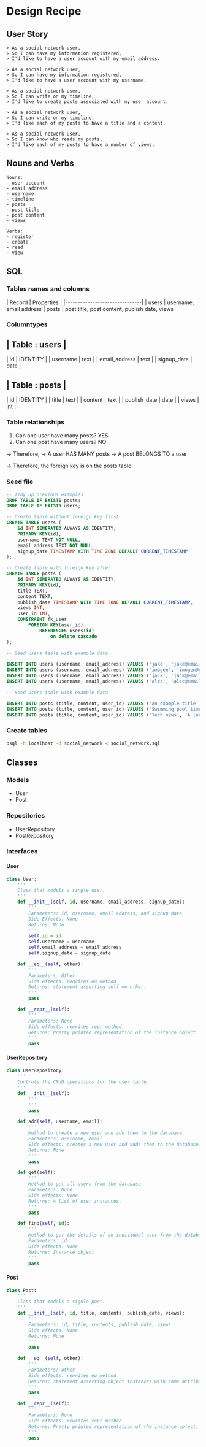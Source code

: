 # Design Recipe

## User Story

```
> As a social network user,
> So I can have my information registered,
> I'd like to have a user account with my email address.
 
> As a social network user,
> So I can have my information registered,
> I'd like to have a user account with my username.
 
> As a social network user,
> So I can write on my timeline,
> I'd like to create posts associated with my user account.
 
> As a social network user,
> So I can write on my timeline,
> I'd like each of my posts to have a title and a content.
 
> As a social network user,
> So I can know who reads my posts,
> I'd like each of my posts to have a number of views.
```
## Nouns and Verbs

```
Nouns:
- user account
- email address
- username
- timeline
- posts
- post title
- post content
- views

Verbs:
- register
- create
- read
- view
```

## SQL

### Tables names and columns

| Record        | Properties    |
|-------------------------------|
| users          | username, email address
| posts          | post title, post content, publish date, views

### Columntypes

| Table : users |
----------------
| id | IDENTITY |
| username | text |
| email_address | text |
| signup_date | date |

| Table : posts |
----------------
| id | IDENTITY |
| title | text |
| content | text |
| publish_date | date |
| views | int |

### Table relationships

1. Can one user have many posts? YES
2. Can one post have many users? NO

-> Therefore,
-> A user HAS MANY posts
-> A post BELONGS TO a user

-> Therefore, the foreign key is on the posts table.

### Seed file

```sql
-- Tidy up previous examples
DROP TABLE IF EXISTS posts;
DROP TABLE IF EXISTS users;

-- Create table without foreign key first
CREATE TABLE users (
    id INT GENERATED ALWAYS AS IDENTITY,
    PRIMARY KEY(id),
    username TEXT NOT NULL,
    email_address TEXT NOT NULL,
    signup_date TIMESTAMP WITH TIME ZONE DEFAULT CURRENT_TIMESTAMP
);

-- Create table with foreign key after
CREATE TABLE posts (
    id INT GENERATED ALWAYS AS IDENTITY,
    PRIMARY KEY(id),
    title TEXT,
    content TEXT,
    publish_date TIMESTAMP WITH TIME ZONE DEFAULT CURRENT_TIMESTAMP,
    views INT,
    user_id INT,
    CONSTRAINT fk_user
        FOREIGN KEY(user_id)
            REFERENCES users(id)
                on delete cascade
);

-- Seed users table with example data

INSERT INTO users (username, email_address) VALUES ('jake', 'jake@email.com');
INSERT INTO users (username, email_address) VALUES ('imogen', 'imogen@email.com');
INSERT INTO users (username, email_address) VALUES ('jack', 'jack@email.com');
INSERT INTO users (username, email_address) VALUES ('alec', 'alec@email.com');

-- Seed users table with example data

INSERT INTO posts (title, content, user_id) VALUES ('An example title', 'Hello, today I went to the shops.', 1);
INSERT INTO posts (title, content, user_id) VALUES ('Swimming pool times', 'Hello, today I went to the swimming pool.', 3);
INSERT INTO posts (title, content, user_id) VALUES ('Tech news', 'A long blog post about a particualr computing problem.', 2);

```

### Create tables

```bash
psql -h localhost -d social_network < social_network.sql
```

## Classes

### Models

- User
- Post

### Repositories

- UserRepository
- PostRepository

### Interfaces

#### User

```python
class User:
    '''
    Class that models a single user.
    '''
    def __init__(self, id, username, email_address, signup_date):
        '''
        Parameters: id, username, email address, and signup date
        Side Effects: None
        Returns: None
        '''
        self.id = id
        self.username = username
        self.email_address = email_address
        self.signup_date = signup_date

    def __eq__(self, other):
        '''
        Parameters: Other
        Side effects: reqrites eq method
        Returns: statement asserting self == other.
        '''
        pass

    def __repr__(self):
        '''
        Parameters: None
        Side effects: rewrites repr method.
        Returns: Pretty printed representation of the instance object.
        '''
        pass

```

#### UserRepository

```python
class UserRepository:
    '''
    Controls the CRUD operations for the user table.
    '''
    def __init__(self):
        '''
        '''
        pass

    def add(self, username, email):
        '''
        Method to create a new user and add them to the database.
        Parameters: username, email
        Side effects: creates a new user and adds them to the database.
        Returns: None
        '''
        pass

    def get(self):
        '''
        Method to get all users from the database
        Parameters: None
        Side effects: None
        Returns: A list of user instances.
        '''
        pass

    def find(self, id):
        '''
        Method to get the details of an individual user from the database.
        Parameters: id
        Side effects: None
        Returns: Instance object
        '''
        pass
```

#### Post
```python
class Post:
    '''
    Class that models a signle post.
    '''
    def __init__(self, id, title, contents, publish_date, views):
        '''
        Parameters: id, title, contents, publish_date, views
        Side effects: None
        Returns: None
        '''
        pass

    def __eq__(self, other):
        '''
        Parameters: other
        Side effects: rewrites eq method
        Returns: statement asserting object instances with same attributes are equal.
        '''
        pass

    def __repr__(self):
        '''
        Parameters: None
        Side effects: rewrites repr method.
        Returns: Pretty printed representation of the instance object.
        '''
        pass
```
